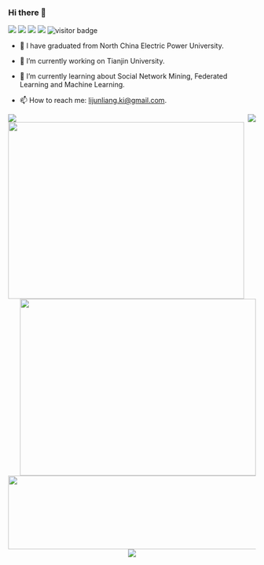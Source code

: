 ### Hi there 👋
[![](https://img.shields.io/badge/CSDN-%40Cyril__KI-yellowgreen)](https://blog.csdn.net/Cyril_KI) ![](https://img.shields.io/badge/%E5%85%AC%E4%BC%97%E5%8F%B7-%40KI%E7%9A%84%E7%AE%97%E6%B3%95%E6%9D%82%E8%AE%B0-red) 
![](https://img.shields.io/github/followers/ki-ljl?style=social) ![](https://img.shields.io/github/stars/ki-ljl?style=social)
![visitor badge](https://visitor-badge.deta.dev/badge?page_id=ki-ljl.visitor-badge)

- 🔭 I have graduated from North China Electric Power University.

- 🔭 I’m currently working on Tianjin University.

- 🌱 I’m currently learning about Social Network Mining, Federated Learning and Machine Learning.

- 📫 How to reach me: lijunliang.ki@gmail.com.


<div align="left"><img align="left" src="https://github-readme-stats.vercel.app/api?username=ki-ljl&show_icons=true&hide_title=false&theme=merko&card_width=360" /></div>
<div align="right"> <img align="right" src="https://github-readme-stats.vercel.app/api/top-langs/?username=ki-ljl&hide_title=false&theme=merko&card_width=300" /> </div>

<div align="left"> <img align="left" src="https://github-readme-streak-stats.herokuapp.com/?user=ki-ljl" width=480 height=360/> </div>
<div align="right"><img align="right" src="https://stats.justsong.cn/api/csdn?id=Cyril_KI&theme=dark" width=480 height=360> </div>

<div align="center"> <img align="center" src="https://github-profile-trophy.vercel.app/?username=ki-ljl" width=600 height=150/></div>

<div align="center"> <img src="https://activity-graph.herokuapp.com/graph?username=ki-ljl&theme=xcode" /> </div>

<!-- [![Readme Card](https://github-readme-stats.vercel.app/api/pin/?username=ki-ljl&repo=node2vec)](https://github.com/ki-ljl/node2vec) -->
<!--
**ki-ljl/ki-ljl** is a ✨ _special_ ✨ repository because its `README.md` (this file) appears on your GitHub profile.

Here are some ideas to get you started:

- 🔭 I’m currently working on ...
- 🌱 I’m currently learning ...
- 👯 I’m looking to collaborate on ...
- 🤔 I’m looking for help with ...
- 💬 Ask me about ...
- 📫 How to reach me: ...
- 😄 Pronouns: ...
- ⚡ Fun fact: ...
-->
